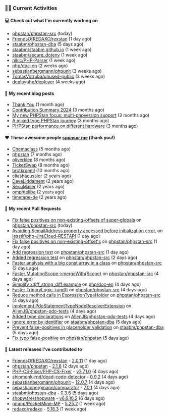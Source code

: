 ### 👨‍💻 Current Activities


#### 💻 Check out what I'm currently working on

- [phpstan/phpstan-src](https://github.com/phpstan/phpstan-src) (today)
- [FriendsOfREDAXO/rexstan](https://github.com/FriendsOfREDAXO/rexstan) (1 day ago)
- [staabm/phpstan-dba](https://github.com/staabm/phpstan-dba) (5 days ago)
- [staabm/staabm.github.io](https://github.com/staabm/staabm.github.io) (1 week ago)
- [staabm/secure_dotenv](https://github.com/staabm/secure_dotenv) (1 week ago)
- [nikic/PHP-Parser](https://github.com/nikic/PHP-Parser) (1 week ago)
- [php/doc-en](https://github.com/php/doc-en) (2 weeks ago)
- [sebastianbergmann/phpunit](https://github.com/sebastianbergmann/phpunit) (3 weeks ago)
- [TomasVotruba/unused-public](https://github.com/TomasVotruba/unused-public) (3 weeks ago)
- [deployphp/deployer](https://github.com/deployphp/deployer) (4 weeks ago)


#### 📜 My recent blog posts

- [Thank You](https://staabm.github.io/2025/01/24/thank-you.html) (1 month ago)
- [Contribution Summary 2024](https://staabm.github.io/2024/12/11/contribution-summary-2024.html) (3 months ago)
- [My new PHPStan focus: multi-phpversion support](https://staabm.github.io/2024/11/28/phpstan-php-version-in-scope.html) (3 months ago)
- [A mixed type PHPStan journey](https://staabm.github.io/2024/11/26/phpstan-mixed-types.html) (3 months ago)
- [PHPStan performance on different hardware](https://staabm.github.io/2024/11/17/phpstan-performance-on-different-hardware.html) (3 months ago)


#### ❤️ These awesome people [sponsor me](https://github.com/sponsors/staabm) (thank you!)

- [Chemaclass](https://github.com/Chemaclass) (5 months ago)
- [phpstan](https://github.com/phpstan) (7 months ago)
- [oliverklee](https://github.com/oliverklee) (8 months ago)
- [TicketSwap](https://github.com/TicketSwap) (8 months ago)
- [brotkrueml](https://github.com/brotkrueml) (10 months ago)
- [eliashaeussler](https://github.com/eliashaeussler) (2 years ago)
- [DaveLiddament](https://github.com/DaveLiddament) (2 years ago)
- [SecuMailer](https://github.com/SecuMailer) (2 years ago)
- [omphteliba](https://github.com/omphteliba) (2 years ago)
- [timetape-de](https://github.com/timetape-de) (2 years ago)


#### 🔨 My recent Pull Requests

- [Fix false positives on non-existing-offsets of super-globals](https://github.com/phpstan/phpstan-src/pull/3871) on [phpstan/phpstan-src](https://github.com/phpstan/phpstan-src) (today)
- [Avoiding $emailAddress property accessed before initialization error.](https://github.com/lesstif/php-JiraCloud-RESTAPI/pull/92) on [lesstif/php-JiraCloud-RESTAPI](https://github.com/lesstif/php-JiraCloud-RESTAPI) (1 day ago)
- [Fix false positives on non-existing-offset&#39;s](https://github.com/phpstan/phpstan-src/pull/3868) on [phpstan/phpstan-src](https://github.com/phpstan/phpstan-src) (1 day ago)
- [Add regression test](https://github.com/phpstan/phpstan-src/pull/3866) on [phpstan/phpstan-src](https://github.com/phpstan/phpstan-src) (1 day ago)
- [Added regression test](https://github.com/phpstan/phpstan-src/pull/3863) on [phpstan/phpstan-src](https://github.com/phpstan/phpstan-src) (2 days ago)
- [Faster analysis with a big const array in a class](https://github.com/phpstan/phpstan-src/pull/3862) on [phpstan/phpstan-src](https://github.com/phpstan/phpstan-src) (2 days ago)
- [Faster MutatingScope-&gt;mergeWith(Scope)](https://github.com/phpstan/phpstan-src/pull/3861) on [phpstan/phpstan-src](https://github.com/phpstan/phpstan-src) (4 days ago)
- [Simplify xdiff_string_diff example](https://github.com/php/doc-en/pull/4520) on [php/doc-en](https://github.com/php/doc-en) (4 days ago)
- [Faster TrinaryLogic-&gt;and()](https://github.com/phpstan/phpstan-src/pull/3860) on [phpstan/phpstan-src](https://github.com/phpstan/phpstan-src) (4 days ago)
- [Reduce method calls in ExpressionTypeHolder](https://github.com/phpstan/phpstan-src/pull/3859) on [phpstan/phpstan-src](https://github.com/phpstan/phpstan-src) (4 days ago)
- [Implement PdoStatementTypeNodeResolverExtension](https://github.com/AllenJB/phpstan-pdo-tests/pull/2) on [AllenJB/phpstan-pdo-tests](https://github.com/AllenJB/phpstan-pdo-tests) (4 days ago)
- [Added type declarations](https://github.com/AllenJB/phpstan-pdo-tests/pull/1) on [AllenJB/phpstan-pdo-tests](https://github.com/AllenJB/phpstan-pdo-tests) (4 days ago)
- [ignore error by identifier](https://github.com/staabm/phpstan-dba/pull/753) on [staabm/phpstan-dba](https://github.com/staabm/phpstan-dba) (5 days ago)
- [Prevent false-positives in placeholder validation](https://github.com/staabm/phpstan-dba/pull/752) on [staabm/phpstan-dba](https://github.com/staabm/phpstan-dba) (5 days ago)
- [Fix typo false-positive](https://github.com/phpstan/phpstan/pull/12700) on [phpstan/phpstan](https://github.com/phpstan/phpstan) (5 days ago)


#### 🔭 Latest releases I've contributed to

- [FriendsOfREDAXO/rexstan](https://github.com/FriendsOfREDAXO/rexstan) - [2.0.11](https://github.com/FriendsOfREDAXO/rexstan/releases/tag/2.0.11) (1 day ago)
- [phpstan/phpstan](https://github.com/phpstan/phpstan) - [2.1.8](https://github.com/phpstan/phpstan/releases/tag/2.1.8) (2 days ago)
- [PHP-CS-Fixer/PHP-CS-Fixer](https://github.com/PHP-CS-Fixer/PHP-CS-Fixer) - [v3.71.0](https://github.com/PHP-CS-Fixer/PHP-CS-Fixer/releases/tag/v3.71.0) (4 days ago)
- [shipmonk-rnd/dead-code-detector](https://github.com/shipmonk-rnd/dead-code-detector) - [0.9.2](https://github.com/shipmonk-rnd/dead-code-detector/releases/tag/0.9.2) (4 days ago)
- [sebastianbergmann/phpunit](https://github.com/sebastianbergmann/phpunit) - [12.0.7](https://github.com/sebastianbergmann/phpunit/releases/tag/12.0.7) (4 days ago)
- [sebastianbergmann/comparator](https://github.com/sebastianbergmann/comparator) - [7.0.1](https://github.com/sebastianbergmann/comparator/releases/tag/7.0.1) (4 days ago)
- [staabm/phpstan-dba](https://github.com/staabm/phpstan-dba) - [0.3.6](https://github.com/staabm/phpstan-dba/releases/tag/0.3.6) (5 days ago)
- [shopware/shopware](https://github.com/shopware/shopware) - [v6.6.10.2](https://github.com/shopware/shopware/releases/tag/v6.6.10.2) (6 days ago)
- [pmmp/PocketMine-MP](https://github.com/pmmp/PocketMine-MP) - [5.25.2](https://github.com/pmmp/PocketMine-MP/releases/tag/5.25.2) (1 week ago)
- [redaxo/redaxo](https://github.com/redaxo/redaxo) - [5.18.3](https://github.com/redaxo/redaxo/releases/tag/5.18.3) (1 week ago)

